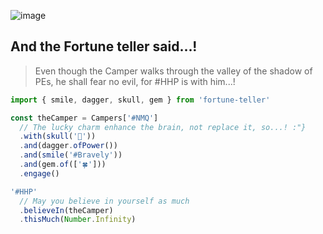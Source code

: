 ![image](big-one.png)

## And the Fortune teller said...!

> Even though the Camper walks through the valley of the shadow of PEs, he shall fear no evil, for #HHP is with him...!


```javascript
import { smile, dagger, skull, gem } from 'fortune-teller'

const theCamper = Campers['#NMQ']
  // The lucky charm enhance the brain, not replace it, so...! :"}
  .with(skull('🧠'))
  .and(dagger.ofPower())
  .and(smile('#Bravely'))
  .and(gem.of(['🍀']))
  .engage()

'#HHP'
  // May you believe in yourself as much
  .believeIn(theCamper)
  .thisMuch(Number.Infinity)
```